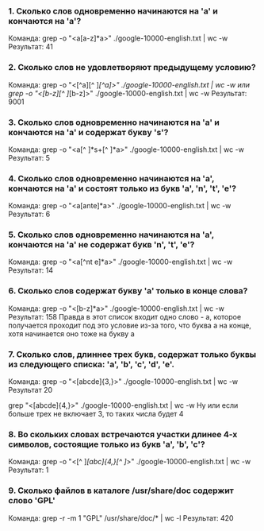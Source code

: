 ### 1. Сколько слов одновременно начинаются на 'a' и кончаются на 'a'?

Команда:
grep -o "\<a[a-z]*a\>" ./google-10000-english.txt | wc -w
Результат:
41
### 2. Сколько слов не удовлетворяют предыдущему условию?

Команда:
grep -o "\<[^a][^ ]*[^a]\>" ./google-10000-english.txt | wc -w
или
grep -o "\<[b-z][^ ]*[b-z]\>" ./google-10000-english.txt | wc -w
Результат:
9001
### 3. Сколько слов одновременно начинаются на 'a' и кончаются на 'a' и содержат букву 's'?

Команда:
grep -o "\<a[^ ]*s\+[^ ]*a\>" ./google-10000-english.txt | wc -w
Результат:
5
### 4. Сколько слов одновременно начинаются на 'a', кончаются на 'a' и состоят только из букв 'a', 'n', 't', 'e'?

Команда:
grep -o "\<a[ante]*a\>" ./google-10000-english.txt | wc -w
Результат:
6
### 5. Сколько слов одновременно начинаются на 'a', кончаются на 'a' не содержат букв 'n', 't', 'e'?

Команда:
grep -o "\<a[^nt e]*a\>" ./google-10000-english.txt | wc -w
Результат:
14
### 6. Сколько слов содержат букву 'a' только в конце слова?

Команда:
grep  -o "\<[b-z]*a\>" ./google-10000-english.txt | wc -w
Результат:
158
Правда в этот список входит одно слово - a, которое получается проходит под это условие из-за того, что буква а на конце, хотя начинается оно тоже на букву a
### 7. Сколько слов, длиннее трех букв, содержат только буквы из следующего списка: 'a', 'b', 'c', 'd', 'e'.

Команда:
grep -o "\<[abcde]\{3,\}\>" ./google-10000-english.txt | wc -w
Результат
20

grep "\<[abcde]\{4,\}\>" ./google-10000-english.txt | wc -w
Ну или если больше трех не включает 3, то таких числа будет 4

### 8. Во скольких словах встречаются участки длинее 4-х символов, состоящие только из букв 'a', 'b', 'c'?

Команда:
grep -o "\<[^ ]*[abc]\{4,\}[^ ]*\>" ./google-10000-english.txt | wc -w
Результат:
1
### 9. Сколько файлов в каталоге /usr/share/doc содержит слово 'GPL'

Команда:
grep -r -m 1 "GPL" /usr/share/doc/* | wc -l
Результат:
420
